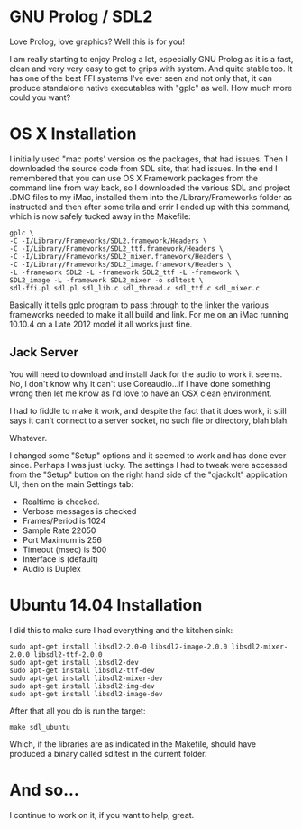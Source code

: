 # GNU Prolog / SDL2

Love Prolog, love graphics? Well this is for you!

I am really starting to enjoy Prolog a lot, especially GNU Prolog as
it is a fast, clean and very very easy to get to grips with
system. And quite stable too. It has one of the best FFI systems I've
ever seen and not only that, it can produce standalone native
executables with "gplc" as well. How much more could you want?

# OS X  Installation

I initially used "mac ports' version os the packages, that had
issues. Then I downloaded the source code from SDL site, that had
issues. In the end I remembered that you can use OS X Framework
packages from the command line from way back, so I downloaded the
various SDL and project .DMG files to my iMac, installed them into the
/Library/Frameworks folder as instructed and then after some trila and
errir I ended up with this command, which is now safely tucked away in
the Makefile:

	gplc \
	-C -I/Library/Frameworks/SDL2.framework/Headers \
	-C -I/Library/Frameworks/SDL2_ttf.framework/Headers \
	-C -I/Library/Frameworks/SDL2_mixer.framework/Headers \
	-C -I/Library/Frameworks/SDL2_image.framework/Headers \
	-L -framework SDL2 -L -framework SDL2_ttf -L -framework \
	SDL2_image -L -framework SDL2_mixer -o sdltest \
	sdl-ffi.pl sdl.pl sdl_lib.c sdl_thread.c sdl_ttf.c sdl_mixer.c


Basically it tells gplc program to pass through to the linker the
various frameworks needed to make it all build and link. For me on an
iMac running 10.10.4 on a Late 2012 model it all works just fine.


## Jack Server

You will need to download and install Jack for the audio to work it
seems. No, I don't know why it can't use Coreaudio...if I have done
something wrong then let me know as I'd love to have an OSX clean
environment.

I had to fiddle to make it work, and despite the fact that it does
work, it still says it can't connect to a server socket, no such file
or directory, blah blah.

Whatever.

I changed some "Setup" options and it seemed to work and has done ever
since. Perhaps I was just lucky. The settings I had to tweak were
accessed from the "Setup" button on the right hand side of the
"qjackclt" application UI, then on the main Settings tab:

  - Realtime is checked.
  - Verbose messages is checked
  - Frames/Period is 1024
  - Sample Rate 22050
  - Port Maximum is 256
  - Timeout (msec) is 500
  - Interface is (default)
  - Audio is Duplex


# Ubuntu 14.04 Installation

I did this to make sure I had everything and the kitchen sink:

    sudo apt-get install libsdl2-2.0-0 libsdl2-image-2.0.0 libsdl2-mixer-2.0.0 libsdl2-ttf-2.0.0
    sudo apt-get install libsdl2-dev
    sudo apt-get install libsdl2-ttf-dev
    sudo apt-get install libsdl2-mixer-dev
    sudo apt-get install libsdl2-img-dev
    sudo apt-get install libsdl2-image-dev

After that all you do is run the target:

    make sdl_ubuntu

Which, if the libraries are as indicated in the Makefile, should have
produced a binary called sdltest in the current folder.


# And so...

I continue to work on it, if you want to help, great.

